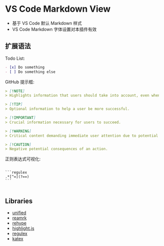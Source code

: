 # VS Code Markdown View

- 基于 VS Code 默认 Markdown 样式
- VS Code Markdown 字体设置对本插件有效

## 扩展语法

Todo List:

```markdown
- [x] Do something
- [ ] Do something else
```

GitHub 提示框:

```markdown
> [!NOTE]
> Highlights information that users should take into account, even when skimming.

> [!TIP]
> Optional information to help a user be more successful.

> [!IMPORTANT]
> Crucial information necessary for users to succeed.

> [!WARNING]
> Critical content demanding immediate user attention due to potential risks.

> [!CAUTION]
> Negative potential consequences of an action.
```

正则表达式可视化:

<pre>
<code>
```regulex
.*[^=](?==)
```
</code>
</pre>

## Libraries

- [unified](https://github.com/unifiedjs/unified)
- [reamrk](https://github.com/remarkjs)
- [rehype](https://github.com/rehypejs)
- [highlight.js](https://github.com/highlightjs/highlight.js)
- [regulex](https://github.com/CJex/regulex)
- [katex](https://github.com/KaTeX/KaTeX)
